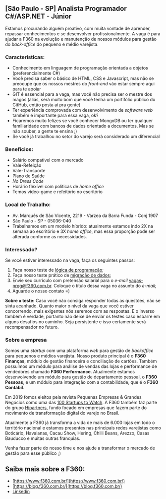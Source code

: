 ## [São Paulo - SP] Analista Programador C#/ASP.NET - Júnior

Estamos procurando alguém proativo, com muita vontade de aprender, repassar conhecimentos e se desenvolver profissionalmente. A vaga é para ajudar a F360 na evolução e manutenção de nossos módulos para gestão do _back-office_ do pequeno e médio varejista.

### Características:
- Conhecimento em linguagem de programação orientada a objetos (preferencialmente C#)
- Você precisa saber o básico de HTML, CSS e Javascript, mas não se preocupe que os nossos mestres do _front-end_ vão estar sempre aqui para te apoiar
- GIT é essencial para a vaga, mas você não precisa ser o mestre dos magos (aliás, será muito bom que você tenha um portifólio público do GitHub, então posta ai pra gente)
- Ter experiência comprovada com desenvolvimento de _software web_ também é importante para essa vaga, ok?
- Ficaremos muito felizes se você conhecer MongoDB ou ter qualquer familiaridade com bancos de dados orientado a documentos. Mas se não souber, a gente te ensina ;)
- Se você já trabalhou no setor do varejo será considerado um diferencial

### Benefícios:
 - Salário compatível com o mercado
 - Vale-Refeição
 - Vale-Transporte
 - Plano de Saúde
 - _No Dress Code_
 - Horário flexível com políticas de _home office_
 - Temos vídeo-game e refeitório no escritório

### Local de Trabalho:
- Av. Marquês de São Vicente, 2219 - Várzea da Barra Funda - Conj 1907
- São Paulo - SP - 05036-040
- Trabalhamos em um modelo híbrido: atualmente estamos indo 2X na semana ao escritório e 3X _home office_, mas essa proporção pode ser alterada conforme as necessidades.

### Interessado?
Se você estiver interessado na vaga, faça os seguintes passos:

1. Faça nosso teste de [lógica de programação](https://forms.gle/5zDM8X3PWiwU7kwj7);
2. Faça nosso teste prático de [migração de dados](https://forms.gle/XSfpXFndK5By4X7VA);
3. Envie seu currículo com pretensão salarial para o _e-mail_ [vagas-prog@f360.com.br](mailto:vagas-prog@f360.com.br). Coloque o título dessa vaga no assunto do _e-mail_;
4. Aguarde o nosso contato =)

**Sobre o teste:**
Caso você não consiga responder todas as questões, não se sinta acanhado. Quanto maior o nível da vaga que você estiver concorrendo, mais exigentes nós seremos com as respostas. E o inverso também é verdade, portanto não deixe de enviar os testes caso esbarre em alguns desafios no caminho. Seja persistente e isso certamente será recompensador no futuro.

### Sobre a empresa
Somos uma _startup_ com uma plataforma _web_ para gestão de _backoffice_ para pequenos e médios varejista. Nosso produto principal é o **F360 Finanças**, módulo de gestão financeira e conciliação de cartões. Também possuímos um módulo para análise de vendas das lojas e performance de vendedores chamado **F360 Performance**. Atualmente estamos desenvolvendo um módulo para gestão de departamento pessoal, o **F360 Pessoas**, e um módulo para integração com a contabilidade, que é o **F360 Contábil**.

Em 2019 fomos eleitos pela revista Pequenas Empresas & Grandes Negócios como uma das [100 Startups to Watch](https://revistapegn.globo.com/Startups/noticia/2019/05/100-startups-brasileiras-para-voce-ficar-de-olho.html). A F360 também faz parte do grupo [Hipartners](https://www.hipartners.com.br/), fundo focado em empresas que fazem parte do movimento de transformação digital do varejo no Brasil.

Atualmente a F360 já transforma a vida de mais de 6.000 lojas em todo o território nacional e estamos presentes nas principais redes varejistas como Boticário, Havaianas, Cacau Show, Hering, Chilli Beans, Arezzo, Casas Bauducco e muitas outras franquias. 

Venha fazer parte do nosso time e nos ajude a transformar o mercado de gestão para esse público ;)

## Saiba mais sobre a F360:
- [https://www.f360.com.br/](https://www.f360.com.br/)
- [https://blog.f360.com.br/](https://blog.f360.com.br/)
- [Linkedin](https://www.linkedin.com/company/f-360)
